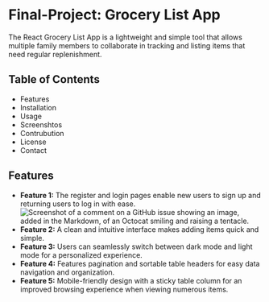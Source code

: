 # Final-Project: Grocery List App

The React Grocery List App is a lightweight and simple tool that allows multiple family members to collaborate in tracking and listing items that need regular replenishment.

## Table of Contents

- Features
- Installation
- Usage
- Screenshtos
- Contrubution
- License
- Contact

## Features

- **Feature 1:** The register and login pages enable new users to sign up and returning users to log in with ease.
  ![Screenshot of a comment on a GitHub issue showing an image, added in the Markdown, of an Octocat smiling and raising a tentacle.](https://myoctocat.com/assets/images/base-octocat.svg)
- **Feature 2:** A clean and intuitive interface makes adding items quick and simple.
- **Feature 3:** Users can seamlessly switch between dark mode and light mode for a personalized experience.
- **Feature 4:** Features pagination and sortable table headers for easy data navigation and organization.
- **Feature 5:** Mobile-friendly design with a sticky table column for an improved browsing experience when viewing numerous items.
